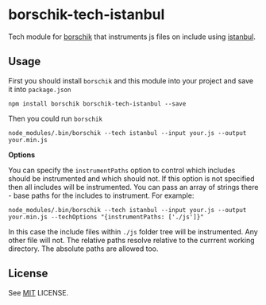 borschik-tech-istanbul
======================

Tech module for [borschik](http://github.com/bem/borschik) that instruments js files on include
using [istanbul](https://github.com/gotwarlost/istanbul).

Usage
-----

First you should install `borschik` and this module into your project and save it into `package.json`

    npm install borschik borschik-tech-istanbul --save

Then you could run `borschik`

    node_modules/.bin/borschik --tech istanbul --input your.js --output your.min.js
    
**Options**

You can specify the `instrumentPaths` option to control which includes should be instrumented and
which should not. If this option is not specified then all includes will be instrumented. You can
pass an array of strings there - base paths for the includes to instrument. For example:

```
node_modules/.bin/borschik --tech istanbul --input your.js --output your.min.js --techOptions "{instrumentPaths: ['./js']}"
```
In this case the include files within `./js` folder tree will be instrumented.
Any other file will not. The relative paths resolve relative to the currrent
working directory. The absolute paths are allowed too.


License
-------

See [MIT](LICENSE) LICENSE.
